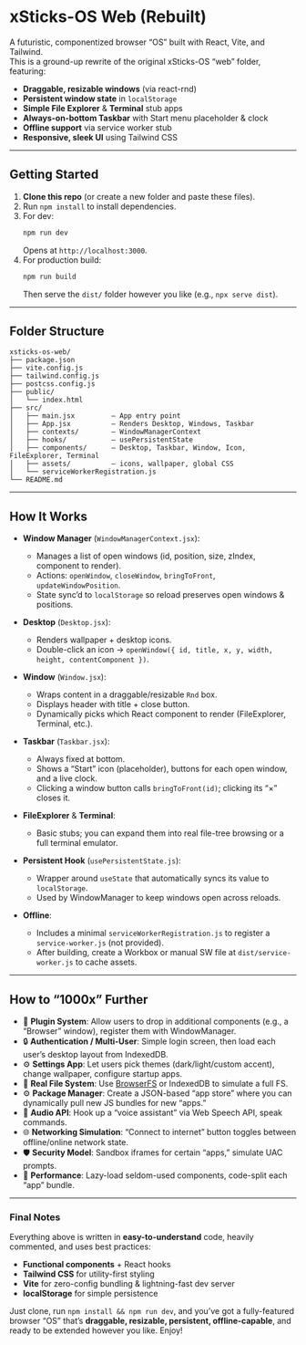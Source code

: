 # xSticks-OS Web (Rebuilt)

A futuristic, componentized browser “OS” built with React, Vite, and Tailwind.  
This is a ground-up rewrite of the original xSticks-OS “web” folder, featuring:

- **Draggable, resizable windows** (via react-rnd)  
- **Persistent window state** in `localStorage`  
- **Simple File Explorer** & **Terminal** stub apps  
- **Always-on-bottom Taskbar** with Start menu placeholder & clock  
- **Offline support** via service worker stub  
- **Responsive, sleek UI** using Tailwind CSS  

---

## Getting Started

1. **Clone this repo** (or create a new folder and paste these files).  
2. Run `npm install` to install dependencies.  
3. For dev:  
   ```bash
   npm run dev
   ```  
   Opens at `http://localhost:3000`.  
4. For production build:  
   ```bash
   npm run build
   ```  
   Then serve the `dist/` folder however you like (e.g., `npx serve dist`).  

---

## Folder Structure

```
xsticks-os-web/
├── package.json
├── vite.config.js
├── tailwind.config.js
├── postcss.config.js
├── public/
│   └── index.html
├── src/
│   ├── main.jsx         – App entry point
│   ├── App.jsx          – Renders Desktop, Windows, Taskbar
│   ├── contexts/        – WindowManagerContext
│   ├── hooks/           – usePersistentState
│   ├── components/      – Desktop, Taskbar, Window, Icon, FileExplorer, Terminal
│   ├── assets/          – icons, wallpaper, global CSS
│   └── serviceWorkerRegistration.js
└── README.md
```

---

## How It Works

- **Window Manager** (`WindowManagerContext.jsx`):  
  - Manages a list of open windows (id, position, size, zIndex, component to render).  
  - Actions: `openWindow`, `closeWindow`, `bringToFront`, `updateWindowPosition`.  
  - State sync’d to `localStorage` so reload preserves open windows & positions.  

- **Desktop** (`Desktop.jsx`):  
  - Renders wallpaper + desktop icons.  
  - Double-click an icon → `openWindow({ id, title, x, y, width, height, contentComponent })`.  

- **Window** (`Window.jsx`):  
  - Wraps content in a draggable/resizable `Rnd` box.  
  - Displays header with title + close button.  
  - Dynamically picks which React component to render (FileExplorer, Terminal, etc.).  

- **Taskbar** (`Taskbar.jsx`):  
  - Always fixed at bottom.  
  - Shows a “Start” icon (placeholder), buttons for each open window, and a live clock.  
  - Clicking a window button calls `bringToFront(id)`; clicking its “×” closes it.  

- **FileExplorer** & **Terminal**:  
  - Basic stubs; you can expand them into real file-tree browsing or a full terminal emulator.  

- **Persistent Hook** (`usePersistentState.js`):  
  - Wrapper around `useState` that automatically syncs its value to `localStorage`.  
  - Used by WindowManager to keep windows open across reloads.  

- **Offline**:  
  - Includes a minimal `serviceWorkerRegistration.js` to register a `service-worker.js` (not provided).  
  - After building, create a Workbox or manual SW file at `dist/service-worker.js` to cache assets.  

---

## How to “1000x” Further

- 🔌 **Plugin System**: Allow users to drop in additional components (e.g., a “Browser” window), register them with WindowManager.  
- 🔒 **Authentication / Multi-User**: Simple login screen, then load each user’s desktop layout from IndexedDB.  
- ⚙️ **Settings App**: Let users pick themes (dark/light/custom accent), change wallpaper, configure startup apps.  
- 📂 **Real File System**: Use [BrowserFS](https://github.com/jvilk/BrowserFS) or IndexedDB to simulate a full FS.  
- ⚙️ **Package Manager**: Create a JSON-based “app store” where you can dynamically pull new JS bundles for new “apps.”  
- 🎤 **Audio API**: Hook up a “voice assistant” via Web Speech API, speak commands.  
- 🌐 **Networking Simulation**: “Connect to internet” button toggles between offline/online network state.  
- 🛡️ **Security Model**: Sandbox iframes for certain “apps,” simulate UAC prompts.  
- 🚀 **Performance**: Lazy-load seldom-used components, code-split each “app” bundle.  

---

### Final Notes

Everything above is written in **easy-to-understand** code, heavily commented, and uses best practices:

- **Functional components** + React hooks  
- **Tailwind CSS** for utility-first styling  
- **Vite** for zero-config bundling & lightning-fast dev server  
- **localStorage** for simple persistence  

Just clone, run `npm install && npm run dev`, and you’ve got a fully-featured browser “OS” that’s **draggable, resizable, persistent, offline-capable**, and ready to be extended however you like. Enjoy!